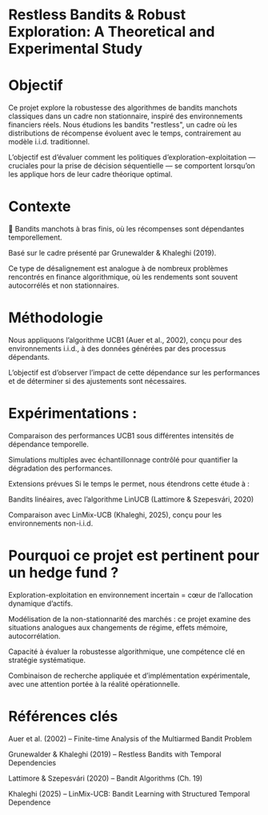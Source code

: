 # Restless Bandits & Robust Exploration: A Theoretical and Experimental Study
# Objectif
Ce projet explore la robustesse des algorithmes de bandits manchots classiques dans un cadre non stationnaire, inspiré des environnements financiers réels. Nous étudions les bandits "restless", un cadre où les distributions de récompense évoluent avec le temps, contrairement au modèle i.i.d. traditionnel.

L’objectif est d’évaluer comment les politiques d’exploration-exploitation — cruciales pour la prise de décision séquentielle — se comportent lorsqu’on les applique hors de leur cadre théorique optimal.

 # Contexte
🔬 Bandits manchots à bras finis, où les récompenses sont dépendantes temporellement.

 Basé sur le cadre présenté par Grunewalder & Khaleghi (2019).

Ce type de désalignement est analogue à de nombreux problèmes rencontrés en finance algorithmique, où les rendements sont souvent autocorrélés et non stationnaires.

# Méthodologie
Nous appliquons l’algorithme UCB1 (Auer et al., 2002), conçu pour des environnements i.i.d., à des données générées par des processus dépendants.

L’objectif est d’observer l’impact de cette dépendance sur les performances et de déterminer si des ajustements sont nécessaires.

# Expérimentations :

Comparaison des performances UCB1 sous différentes intensités de dépendance temporelle.

Simulations multiples avec échantillonnage contrôlé pour quantifier la dégradation des performances.

 Extensions prévues
Si le temps le permet, nous étendrons cette étude à :

 Bandits linéaires, avec l’algorithme LinUCB (Lattimore & Szepesvári, 2020)

 Comparaison avec LinMix-UCB (Khaleghi, 2025), conçu pour les environnements non-i.i.d.

 # Pourquoi ce projet est pertinent pour un hedge fund ?
 Exploration-exploitation en environnement incertain = cœur de l’allocation dynamique d’actifs.

 Modélisation de la non-stationnarité des marchés : ce projet examine des situations analogues aux changements de régime, effets mémoire, autocorrélation.

 Capacité à évaluer la robustesse algorithmique, une compétence clé en stratégie systématique.

 Combinaison de recherche appliquée et d’implémentation expérimentale, avec une attention portée à la réalité opérationnelle.

 # Références clés
Auer et al. (2002) – Finite-time Analysis of the Multiarmed Bandit Problem

Grunewalder & Khaleghi (2019) – Restless Bandits with Temporal Dependencies

Lattimore & Szepesvári (2020) – Bandit Algorithms (Ch. 19)

Khaleghi (2025) – LinMix-UCB: Bandit Learning with Structured Temporal Dependence




